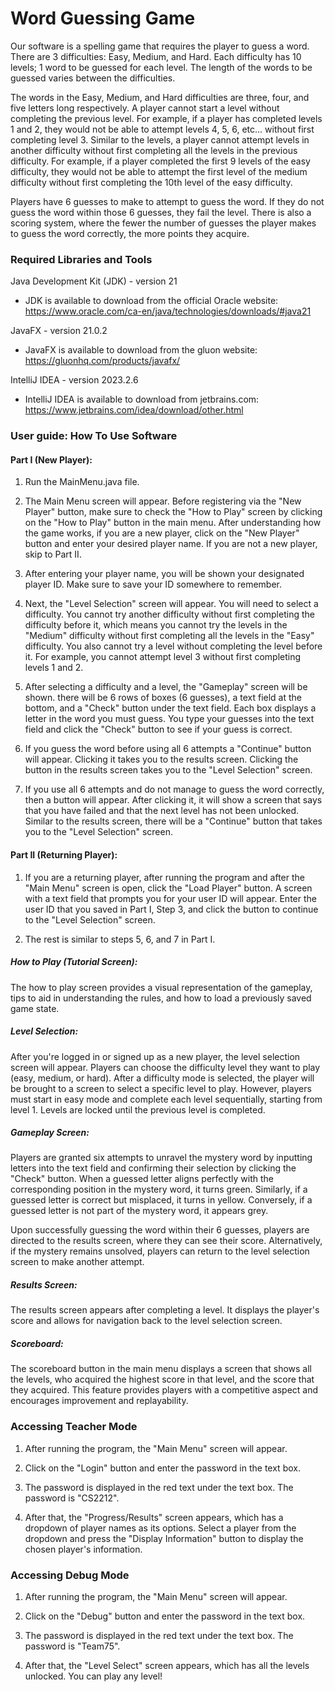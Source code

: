 # Word Guessing Game
Our software is a spelling game that requires the player to guess a word. There are 3 difficulties: Easy, Medium, and Hard. Each difficulty has 10 levels; 1 word to be guessed for each level. The length of the words to be guessed varies between the difficulties.

The words in the Easy, Medium, and Hard difficulties are three, four, and five letters long respectively. A player cannot start a level without completing the previous level. For example, if a player has completed levels 1 and 2, they would not be able to attempt levels 4, 5, 6, etc... without first completing level 3. Similar to the levels, a player cannot attempt levels in another difficulty without first completing all the levels in the previous difficulty. For example, if a player completed the first 9 levels of the easy difficulty, they would not be able to attempt the first level of the medium difficulty without first completing the 10th level of the easy difficulty.

Players have 6 guesses to make to attempt to guess the word. If they do not guess the word within those 6 guesses, they fail the level. There is also a scoring system, where the fewer the number of guesses the player makes to guess the word correctly, the more points they acquire.

### Required Libraries and Tools
Java Development Kit (JDK) - version 21
- JDK is available to download from the official Oracle website:
https://www.oracle.com/ca-en/java/technologies/downloads/#java21

JavaFX - version 21.0.2
- JavaFX is available to download from the gluon website:
https://gluonhq.com/products/javafx/

IntelliJ IDEA - version 2023.2.6
- IntelliJ IDEA is available to download from jetbrains.com:
https://www.jetbrains.com/idea/download/other.html

### User guide: How To Use Software
#### Part I (New Player):
1. Run the MainMenu.java file.

2. The Main Menu screen will appear. Before registering via the "New Player" button, make sure to check the "How to Play" screen by clicking on the "How to Play" button in the main menu. After understanding how the game works, if you are a new player, click on the "New Player" button and enter your desired player name. If you are not a new player, skip to Part II.

3. After entering your player name, you will be shown your designated player ID. Make sure to save your ID somewhere to remember.

4. Next, the "Level Selection" screen will appear. You will need to select a difficulty. You cannot try another difficulty without first completing the difficulty before it, which means you cannot try the levels in the "Medium" difficulty without first completing all the levels in the "Easy" difficulty. You also cannot try a level without completing the level before it. For example, you cannot attempt level 3 without first completing levels 1 and 2.

5. After selecting a difficulty and a level, the "Gameplay" screen will be shown. there will be 6 rows of boxes (6 guesses), a text field at the bottom, and a "Check" button under the text field. Each box displays a letter in the word you must guess. You type your guesses into the text field and click the "Check" button to see if your guess is correct.

6. If you guess the word before using all 6 attempts a "Continue" button will appear. Clicking it takes you to the results screen. Clicking the button in the results screen takes you to the "Level Selection" screen.

7. If you use all 6 attempts and do not manage to guess the word correctly, then a button will appear. After clicking it, it will show a screen that says that you have failed and that the next level has not been unlocked. Similar to the results screen, there will be a "Continue" button that takes you to the "Level Selection" screen.

#### Part II (Returning Player):
1. If you are a returning player, after running the program and after the "Main Menu" screen is open, click the "Load Player" button. A screen with a text field that prompts you for your user ID will appear. Enter the user ID that you saved in Part I, Step 3, and click the button to continue to the "Level Selection" screen.

2. The rest is similar to steps 5, 6, and 7 in Part I.

##### How to Play (Tutorial Screen):
The how to play screen provides a visual representation of the gameplay, tips to aid in understanding the rules, and how to load a previously saved game state.

##### Level Selection:
After you're logged in or signed up as a new player, the level selection screen will appear. Players can choose the difficulty level they want to play (easy, medium, or hard). After a difficulty mode is selected, the player will be brought to a screen to select a specific level to play. However, players must start in easy mode and complete each level sequentially, starting from level 1. Levels are locked until the previous level is completed.

##### Gameplay Screen:
Players are granted six attempts to unravel the mystery word by inputting letters into the text field and confirming their selection by clicking the "Check" button. When a guessed letter aligns perfectly with the corresponding position in the mystery word, it turns green. Similarly, if a guessed letter is correct but misplaced, it turns in yellow. Conversely, if a guessed letter is not part of the mystery word, it appears grey.

Upon successfully guessing the word within their 6 guesses, players are directed to the results screen, where they can see their score. Alternatively, if the mystery remains unsolved, players can return to the level selection screen to make another attempt.

##### Results Screen:
The results screen appears after completing a level. It displays the player's score and allows for navigation back to the level selection screen. 

##### Scoreboard:
The scoreboard button in the main menu displays a screen that shows all the levels, who acquired the highest score in that level, and the score that they acquired. This feature provides players with a competitive aspect and encourages improvement and replayability.

### Accessing Teacher Mode
1. After running the program, the "Main Menu" screen will appear.

2. Click on the "Login" button and enter the password in the text box.

3. The password is displayed in the red text under the text box. The password is "CS2212".

4. After that, the "Progress/Results" screen appears, which has a dropdown of player names as its options. Select a player from the dropdown and press the "Display Information" button to display the chosen player's information.

### Accessing Debug Mode
1. After running the program, the "Main Menu" screen will appear.

2. Click on the "Debug" button and enter the password in the text box.

3. The password is displayed in the red text under the text box. The password is "Team75".

4. After that, the "Level Select" screen appears, which has all the levels unlocked. You can play any level!
